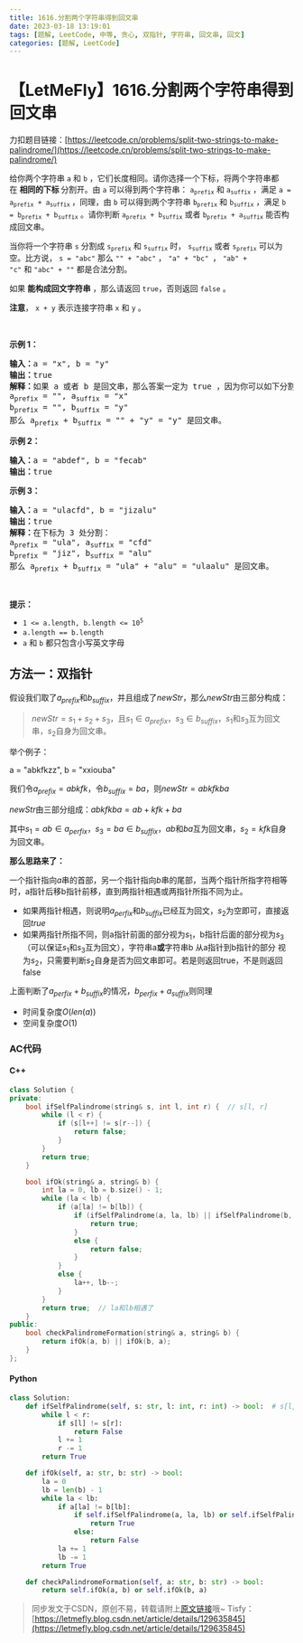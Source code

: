 ```yaml
---
title: 1616.分割两个字符串得到回文串
date: 2023-03-18 13:19:01
tags: [题解, LeetCode, 中等, 贪心, 双指针, 字符串, 回文串, 回文]
categories: [题解, LeetCode]
---
```


# 【LetMeFly】1616.分割两个字符串得到回文串

力扣题目链接：[https://leetcode.cn/problems/split-two-strings-to-make-palindrome/](https://leetcode.cn/problems/split-two-strings-to-make-palindrome/)

<p>给你两个字符串&nbsp;<code>a</code> 和&nbsp;<code>b</code>&nbsp;，它们长度相同。请你选择一个下标，将两个字符串都在&nbsp;<strong>相同的下标 </strong>分割开。由&nbsp;<code>a</code>&nbsp;可以得到两个字符串：&nbsp;<code>a<sub>prefix</sub></code>&nbsp;和&nbsp;<code>a<sub>suffix</sub></code>&nbsp;，满足&nbsp;<code>a = a<sub>prefix</sub> + a<sub>suffix</sub></code><sub>&nbsp;</sub>，同理，由&nbsp;<code>b</code> 可以得到两个字符串&nbsp;<code>b<sub>prefix</sub></code> 和&nbsp;<code>b<sub>suffix</sub></code>&nbsp;，满足&nbsp;<code>b = b<sub>prefix</sub> + b<sub>suffix</sub></code>&nbsp;。请你判断&nbsp;<code>a<sub>prefix</sub> + b<sub>suffix</sub></code> 或者&nbsp;<code>b<sub>prefix</sub> + a<sub>suffix</sub></code>&nbsp;能否构成回文串。</p>

<p>当你将一个字符串&nbsp;<code>s</code>&nbsp;分割成&nbsp;<code>s<sub>prefix</sub></code> 和&nbsp;<code>s<sub>suffix</sub></code>&nbsp;时，&nbsp;<code>s<sub>suffix</sub></code> 或者&nbsp;<code>s<sub>prefix</sub></code> 可以为空。比方说，&nbsp;<code>s = "abc"</code>&nbsp;那么&nbsp;<code>"" + "abc"</code>&nbsp;，&nbsp;<code>"a" + "bc"&nbsp;</code>，&nbsp;<code>"ab" + "c"</code>&nbsp;和&nbsp;<code>"abc" + ""</code>&nbsp;都是合法分割。</p>

<p>如果 <strong>能构成回文字符串</strong> ，那么请返回&nbsp;<code>true</code>，否则返回<em>&nbsp;</em><code>false</code>&nbsp;。</p>

<p><strong>注意</strong>，&nbsp;<code>x + y</code>&nbsp;表示连接字符串&nbsp;<code>x</code> 和&nbsp;<code>y</code>&nbsp;。</p>

<p>&nbsp;</p>

<p><strong>示例 1：</strong></p>

<pre>
<b>输入：</b>a = "x", b = "y"
<b>输出：</b>true
<b>解释：</b>如果 a 或者 b 是回文串，那么答案一定为 true ，因为你可以如下分割：
a<sub>prefix</sub> = "", a<sub>suffix</sub> = "x"
b<sub>prefix</sub> = "", b<sub>suffix</sub> = "y"
那么 a<sub>prefix</sub> + b<sub>suffix</sub> = "" + "y" = "y" 是回文串。
</pre>

<p><strong>示例 2：</strong></p>

<pre>
<strong>输入：</strong>a = "abdef", b = "fecab"
<strong>输出：</strong>true
</pre>

<p><strong>示例 3：</strong></p>

<pre>
<b>输入：</b>a = "ulacfd", b = "jizalu"
<b>输出：</b>true
<b>解释：</b>在下标为 3 处分割：
a<sub>prefix</sub> = "ula", a<sub>suffix</sub> = "cfd"
b<sub>prefix</sub> = "jiz", b<sub>suffix</sub> = "alu"
那么 a<sub>prefix</sub> + b<sub>suffix</sub> = "ula" + "alu" = "ulaalu" 是回文串。</pre>

<p>&nbsp;</p>

<p><strong>提示：</strong></p>

<ul>
	<li><code>1 &lt;= a.length, b.length &lt;= 10<sup>5</sup></code></li>
	<li><code>a.length == b.length</code></li>
	<li><code>a</code> 和&nbsp;<code>b</code>&nbsp;都只包含小写英文字母</li>
</ul>


    
## 方法一：双指针

假设我们取了$a_{prefix}$和$b_{suffix}$，并且组成了$newStr$，那么$newStr$由三部分构成：

> $newStr = s_1 + s_2 + s_3$，且$s_1\in a_{prefix}$，$s_3 \in b_{suffix}$，$s_1$和$s_3$互为回文串，$s_2$自身为回文串。

举个例子：

a = "abkfkzz", b = "xxiouba"

我们令$a_{prefix} = abkfk$，令$b_{suffix} = ba$，则$newStr = abkfkba$

$newStr$由三部分组成：$abkfkba = ab + kfk + ba$

其中$s_1 = ab \in a_{perfix}$，$s_3 = ba \in b_{suffix}$，$ab$和$ba$互为回文串，$s_2 = kfk$自身为回文串。

**那么思路来了：**

一个指针指向$a$串的首部，另一个指针指向$b$串的尾部，当两个指针所指字符相等时，a指针后移b指针前移，直到两指针相遇或两指针所指不同为止。

+ 如果两指针相遇，则说明$a_{perfix}$和$b_{suffix}$已经互为回文，$s_2$为空即可，直接返回$true$
+ 如果两指针所指不同，则a指针前面的部分视为$s_1$，b指针后面的部分视为$s_3$（可以保证$s_1$和$s_3$互为回文），字符串a**或**字符串b 从a指针到b指针的部分 视为$s_2$，只需要判断$s_2$自身是否为回文串即可。若是则返回true，不是则返回false

上面判断了$a_{perfix} + b_{suffix}$的情况，$b_{perfix} + a_{suffix}$则同理

+ 时间复杂度$O(len(a))$
+ 空间复杂度$O(1)$

### AC代码

#### C++

```cpp
class Solution {
private:
    bool ifSelfPalindrome(string& s, int l, int r) {  // s[l, r]
        while (l < r) {
            if (s[l++] != s[r--]) {
                return false;
            }
        }
        return true;
    }

    bool ifOk(string& a, string& b) {
        int la = 0, lb = b.size() - 1;
        while (la < lb) {
            if (a[la] != b[lb]) {
                if (ifSelfPalindrome(a, la, lb) || ifSelfPalindrome(b, la, lb)) {
                    return true;
                }
                else {
                    return false;
                }
            }
            else {
                la++, lb--;
            }
        }
        return true;  // la和lb相遇了
    }
public:
    bool checkPalindromeFormation(string& a, string& b) {
        return ifOk(a, b) || ifOk(b, a);
    }
};
```

#### Python

```python
class Solution:
    def ifSelfPalindrome(self, s: str, l: int, r: int) -> bool:  # s[l, r]
        while l < r:
            if s[l] != s[r]:
                return False
            l += 1
            r -= 1
        return True

    def ifOk(self, a: str, b: str) -> bool:
        la = 0
        lb = len(b) - 1
        while la < lb:
            if a[la] != b[lb]:
                if self.ifSelfPalindrome(a, la, lb) or self.ifSelfPalindrome(b, la, lb):
                    return True
                else:
                    return False
            la += 1
            lb -= 1
        return True

    def checkPalindromeFormation(self, a: str, b: str) -> bool:
        return self.ifOk(a, b) or self.ifOk(b, a)
```

> 同步发文于CSDN，原创不易，转载请附上[原文链接](https://blog.letmefly.xyz/2023/03/18/LeetCode%201616.%E5%88%86%E5%89%B2%E4%B8%A4%E4%B8%AA%E5%AD%97%E7%AC%A6%E4%B8%B2%E5%BE%97%E5%88%B0%E5%9B%9E%E6%96%87%E4%B8%B2/)哦~
> Tisfy：[https://letmefly.blog.csdn.net/article/details/129635845](https://letmefly.blog.csdn.net/article/details/129635845)
